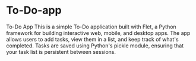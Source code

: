 # To-Do-app
To-Do App This is a simple To-Do application built with Flet, a Python framework for building interactive web, mobile, and desktop apps. The app allows users to add tasks, view them in a list, and keep track of what's completed. Tasks are saved using Python's pickle module, ensuring that your task list is persistent between sessions.

